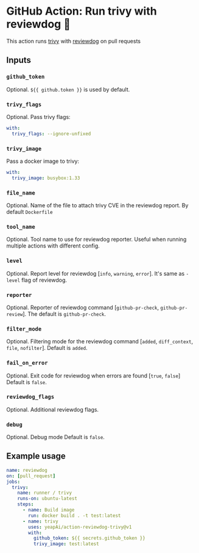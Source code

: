 # GitHub Action: Run trivy with reviewdog 🐶

This action runs [trivy](https://github.com/aquasecurity/trivy) with
[reviewdog](https://github.com/reviewdog/reviewdog) on pull requests

## Inputs

### `github_token`

Optional. `${{ github.token }}` is used by default.

### `trivy_flags`

Optional. Pass trivy flags:

```yml
with:
  trivy_flags: --ignore-unfixed
```

### `trivy_image`

Pass a docker image to trivy:

```yml
with:
  trivy_image: busybox:1.33
```

### `file_name`

Optional. Name of the file to attach trivy CVE in the reviewdog report. By default `Dockerfile`

### `tool_name`

Optional. Tool name to use for reviewdog reporter. Useful when running multiple
actions with different config.

### `level`

Optional. Report level for reviewdog [`info`, `warning`, `error`].
It's same as `-level` flag of reviewdog.

### `reporter`

Optional. Reporter of reviewdog command [`github-pr-check`, `github-pr-review`].
The default is `github-pr-check`.

### `filter_mode`

Optional. Filtering mode for the reviewdog command [`added`, `diff_context`, `file`, `nofilter`].
Default is `added`.

### `fail_on_error`

Optional.  Exit code for reviewdog when errors are found [`true`, `false`]
Default is `false`.

### `reviewdog_flags`

Optional. Additional reviewdog flags.

### `debug`

Optional. Debug mode
Default is `false`.

## Example usage

```yml
name: reviewdog
on: [pull_request]
jobs:
  trivy:
    name: runner / trivy
    runs-on: ubuntu-latest
    steps:
      - name: Build image
        run: docker build . -t test:latest
      - name: trivy
        uses: yeapAi/action-reviewdog-trivy@v1
        with:
          github_token: ${{ secrets.github_token }}
          trivy_image: test:latest
```
